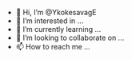 - 👋 Hi, I’m @YkokesavagE
- 👀 I’m interested in ...
- 🌱 I’m currently learning ...
- 💞️ I’m looking to collaborate on ...
- 📫 How to reach me ...

<!---
YkokesavagE/YkokesavagE is a ✨ special ✨ repository because its `README.md` (this file) appears on your GitHub profile.
You can click the Preview link to take a look at your changes.
--->
